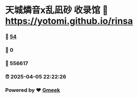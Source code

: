 # 天城燐音x乱凪砂 收录馆 :link: https://yotomi.github.io/rinsa 
### :page_facing_up: [54](https://yotomi.github.io/rinsa/tag.html) 
### :speech_balloon: 0 
### :hibiscus: 556617 
### :alarm_clock: 2025-04-05 22:22:26 
### Powered by :heart: [Gmeek](https://github.com/Meekdai/Gmeek)
